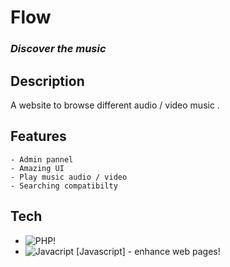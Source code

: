 # **Flow**
### *Discover the music*



## Description
A website to browse different audio / video music .


## Features
    - Admin pannel
    - Amazing UI
    - Play music audio / video
    - Searching compatibilty
    
    
## Tech

- ![PHP](https://ibb.co/6PztQX1/flow.png)!
- ![Javacript](https://i.ibb.co/TczvvbK/Bootstrap.png)  [Javascript] - enhance web pages!

